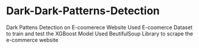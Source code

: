 # Dark-Dark-Patterns-Detection
Dark Pattens Detection on E-coomerece Website
Used E-coomerce Dataset to train and test the XGBoost Model
Used BeutifulSoup Library to scrape the e-commerce website
